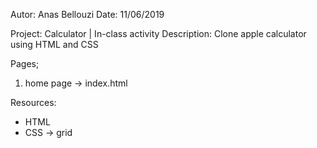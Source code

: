 Autor: Anas Bellouzi
Date: 11/06/2019

Project: Calculator | In-class activity
Description: Clone apple calculator using HTML and CSS

Pages;
  1. home page -> index.html

Resources:
  - HTML
  - CSS -> grid
